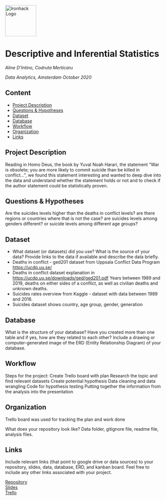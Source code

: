 <img src="https://bit.ly/2VnXWr2" alt="Ironhack Logo" width="100"/>

# Descriptive and Inferential Statistics
*Aline D'Intino, Codruta Merticaru*

*Data Analytics, Amsterdam October 2020*

## Content
- [Project Description](#project-description)
- [Questions & Hypotheses](#questions-hypotheses)
- [Dataset](#dataset)
- [Database](#database)
- [Workflow](#workflow)
- [Organization](#organization)
- [Links](#links)


## Project Description
Reading in Homo Deus, the book by Yuval Noah Harari, the statement “War is obsolete; you are more likely to commit suicide than be killed in conflict...”, we found this statement interesting and wanted to deep dive into the data and understand whether the statement holds or not and to check if the author statement could be statistically proven.

## Questions & Hypotheses
Are the suicides levels higher than the deaths in conflict levels? are there regions or countries where that is not the case? are suicides levels among genders different? or suicide levels among different age groups?

## Dataset
- What dataset (or datasets) did you use? What is the source of your data? Provide links to the data if available and describe the data briefly.
- Deaths in conflict - ged201 dataset from Uppsala Conflict Data Program https://ucdp.uu.se/ 
- Deaths in conflict dataset explanation in https://ucdp.uu.se/downloads/ged/ged201.pdf Years between 1989 and 2019, deaths on either sides of a conflict, as well as civilian deaths and unknown deaths.
- Suicides rates overview from Kaggle - dataset with data between 1989 and 2016. 
- Suicides dataset shows country, age group, gender, generation


## Database
What is the structure of your database? Have you created more than one table and if yes, how are they related to each other? Include a drawing or computer-generated image of the ERD (Entity Relationship Diagram) of your database.

## Workflow
Steps for the project:
Create Trello board with plan
Research the topic and find relevant datasets
Create potential hypothesis 
Data cleaning and data wrangling
Code for hypothesis testing
Putting together the information from the analysis into the presentation

## Organization
Trello board was used for tracking the plan and work done

What does your repository look like? Data folder, gitignore file, readme file, analysis files.

## Links
Include relevant links (that point to google drive or data sources) to your repository, slides, data, database, ERD, and kanban board. Feel free to include any other links associated with your project.

[Repository](https://github.com/alinedintino/project4-statistics)  
[Slides](https://slides.com/)  
[Trello](https://trello.com/b/SmEpjACd/project-4-aline-codruta)  
